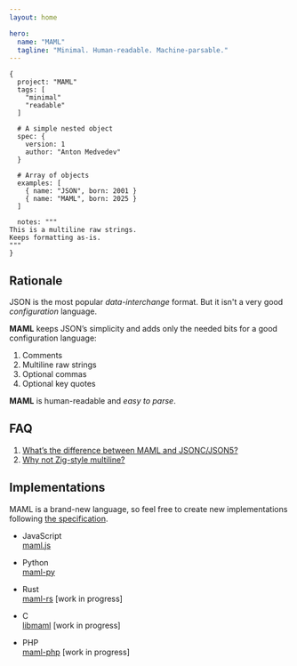 ```yaml
---
layout: home

hero:
  name: "MAML"
  tagline: "Minimal. Human-readable. Machine-parsable."
---
```


```maml
{
  project: "MAML"
  tags: [
    "minimal"
    "readable"
  ]

  # A simple nested object
  spec: {
    version: 1
    author: "Anton Medvedev"
  }

  # Array of objects
  examples: [
    { name: "JSON", born: 2001 }
    { name: "MAML", born: 2025 }    
  ]

  notes: """
This is a multiline raw strings.
Keeps formatting as-is.
"""
}
```

## Rationale

JSON is the most popular _data-interchange_ format. But it isn't a very good _configuration_ language.

**MAML** keeps JSON’s simplicity and adds only the needed bits for a good configuration language:

1. Comments
2. Multiline raw strings
3. Optional commas
4. Optional key quotes

**MAML** is human-readable and _easy to parse_.

## FAQ

1. [What’s the difference between MAML and JSONC/JSON5?](https://github.com/maml-dev/maml/issues/1)
2. [Why not Zig-style multiline?](https://github.com/maml-dev/maml/issues/3)


## Implementations

MAML is a brand-new language, so feel free to create new implementations following [the specification](/spec/v0.1).

* JavaScript <br/>
  [maml.js](https://github.com/maml-dev/maml.js) <Badge type="tip" text="MAML v0.1" />

* Python <br/>
  [maml-py](https://pypi.org/project/maml-py/) <Badge type="tip" text="MAML v0.1" />

* Rust <br/>
  [maml-rs](https://github.com/maml-dev/maml-rs) [work in progress]

* C <br/>
  [libmaml](https://github.com/maml-dev/libmaml) [work in progress]

* PHP <br/>
  [maml-php](https://github.com/maml-dev/maml-php) [work in progress]

